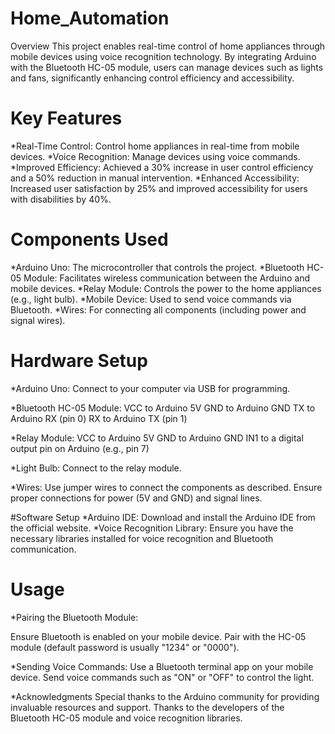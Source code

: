 # Home_Automation
Overview
This project enables real-time control of home appliances through mobile devices using voice recognition technology. By integrating Arduino with the Bluetooth HC-05 module, users can manage devices such as lights and fans, significantly enhancing control efficiency and accessibility.

# Key Features
*Real-Time Control: Control home appliances in real-time from mobile devices.
*Voice Recognition: Manage devices using voice commands.
*Improved Efficiency: Achieved a 30% increase in user control efficiency and a 50% reduction in manual intervention.
*Enhanced Accessibility: Increased user satisfaction by 25% and improved accessibility for users with disabilities by 40%.

# Components Used
*Arduino Uno: The microcontroller that controls the project.
*Bluetooth HC-05 Module: Facilitates wireless communication between the Arduino and mobile devices.
*Relay Module: Controls the power to the home appliances (e.g., light bulb).
*Mobile Device: Used to send voice commands via Bluetooth.
*Wires: For connecting all components (including power and signal wires).

# Hardware Setup
*Arduino Uno: Connect to your computer via USB for programming.

*Bluetooth HC-05 Module:
VCC to Arduino 5V
GND to Arduino GND
TX to Arduino RX (pin 0)
RX to Arduino TX (pin 1)

*Relay Module:
VCC to Arduino 5V
GND to Arduino GND
IN1 to a digital output pin on Arduino (e.g., pin 7)

*Light Bulb: 
Connect to the relay module.

*Wires:
Use jumper wires to connect the components as described.
Ensure proper connections for power (5V and GND) and signal lines.

#Software Setup
*Arduino IDE: Download and install the Arduino IDE from the official website.
*Voice Recognition Library: Ensure you have the necessary libraries installed for voice recognition and Bluetooth communication.

# Usage
*Pairing the Bluetooth Module:

Ensure Bluetooth is enabled on your mobile device.
Pair with the HC-05 module (default password is usually "1234" or "0000").

*Sending Voice Commands:
Use a Bluetooth terminal app on your mobile device.
Send voice commands such as "ON" or "OFF" to control the light.

*Acknowledgments
Special thanks to the Arduino community for providing invaluable resources and support.
Thanks to the developers of the Bluetooth HC-05 module and voice recognition libraries.



